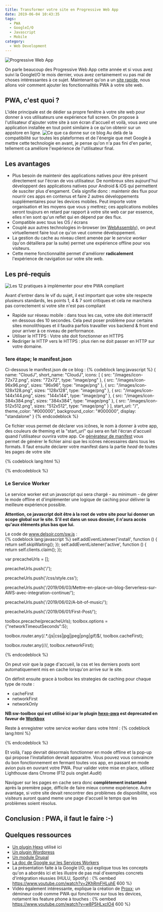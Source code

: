 ```yaml
---
title: Transformer votre site en Progressive Web App
date: 2019-06-04 10:43:35
tags:
  - PWA
  - GoogleI/O
  - Javascript
  - Mobile
category:
  - Web Development
---
```

![Progressive Web App][pwa-logo]

On parle beaucoup des Progressive Web App cette année et si vous avez suivi la GoogleI/O le mois dernier, vous avez certainement vu pas mal de choses intéressantes à ce sujet. 
Maintenant qu'on a un [site rapide][serverless-blog], nous allons voir comment ajouter les fonctionnalités PWA à votre site web. 

<!-- more -->

## PWA, c'est quoi ? 

L'idée principale est de dédier sa propre fenêtre à votre site web pour donner à vos utilisateurs une expérience full screen. 
On propose à l'utilisateur d'ajouter votre site à son écran d'accueil et voilà, vous avez une application installée en tout point similaire à ce qu'on obtenir sur un appstore en ligne. 
![Ce que ca donne sur ce blog][pwa-cloudj]
Au delà de la compatibilité sur toutes les plateformes et de l'énergie que met Google à mettre cette technologie en avant, je pense qu'on n'a pas fini d'en parler, tellement ca améliore l'expérience de l'utilisateur final.

## Les avantages 
* Plus besoin de maintenir des applications natives pour être présent directement sur l'écran de vos utilisateur. 
De nombreux sites aujourd'hui développent des applications natives pour Android & iOS qui permettent de susciter plus d'engament. Cela signifie donc : maintenir des flux pour nourrir ces apps en contenus et faire 2 autres développements supplémentaires pour les devices mobiles. Peut importe votre organisation et les moyens que vous y mettrez; ces applications mobiles seront toujours en retard par rapport à votre site web car par essence, elles n'en sont qu'un reflet qui en dépend par des flux. 
* Compatible avec tous les OS / écrans 
* Couplé aux autres technologies in-browser (ex [WebAssembly][wasm]), on peut virtuellement faire tout ce qu'on veut comme développement.  
* La gestion du cache au niveau client amenée par le _service worker_ (qu'on détaillera par la suite) permet une expérience offline pour vos visiteurs. 
* Cette meme fonctionnalité permet d'améliorer **radicalement** l'expérience de navigation sur votre site web. 

## Les pré-requis

![Les 12 pratiques à implémenter pour etre PWA compliant][pwa-req]

Avant d'entrer dans le vif du sujet, il est important que votre site respecte plusieurs standards, les points 1, 4 & 7 sont critiques et cela ne marchera pas correctement si votre site n'est pas compliant 
* Rapide sur réseau mobile : dans tous les cas, votre site doit interractif en dessous des 10 secondes. Cela peut poser problème pour certains sites monolithiques et il faudra parfois travailler vos backend & front end pour arriver à ce niveau de performance.
* Utiliser le HTTPS : Votre site doit fonctionner en HTTPS 
* Rediriger le HTTP vers le HTTPS : plus rien ne doit passer en HTTP sur votre domaine. 

### 1ere étape; le manifest.json 

Ci-dessous le manifest.json de ce blog : 
{% codeblock lang:javascript %}
{
name: "CloudJ",
short_name: "CloudJ",
icons: [
	{
		src: "/images/icon-72x72.png",
		sizes: "72x72",
		type: "image/png"
	},
	{
		src: "/images/icon-96x96.png",
		sizes: "96x96",
		type: "image/png"
	},
	{
		src: "/images/icon-128x128.png",
		sizes: "128x128",
		type: "image/png"
	},
	{
		src: "/images/icon-144x144.png",
		sizes: "144x144",
		type: "image/png"
	},
	{
		src: "/images/icon-384x384.png",
		sizes: "384x384",
		type: "image/png"
	},
	{
		src: "/images/icon-512x512.png",
		sizes: "512x512",
		type: "image/png"
	}
],
start_url: "/",
theme_color: "#000000",
background_color: "#000000",
display: "standalone"
}
{% endcodeblock %}

Ce fichier vous permet de déclarer vos icônes, le nom à donner à votre app, des couleurs de theming et la "start_url" qui sera en fait l'écran d'accueil quand l'utilisateur ouvrira votre app. 
Ce [générateur de manifest][manif-gen] vous permet de générer le fichier ainsi que les icônes nécessaires dans tous les formats. 
Il faut ensuite déclarer votre manifest dans la partie _head_ de toutes les pages de votre site 

{% codeblock lang:html %}
<link rel="manifest" href="/manifest.json">
{% endcodeblock %}

### Le Service Worker 

Le service worker est un javascript qui sera chargé - au minimum - de gérer le mode offline et d'implémenter une logique de caching pour délivrer la meilleure expérience possible.

**Attention, ce javascript doit être à la root de votre site pour lui donner un scope global sur le site. S'il est dans un sous dossier, il n'aura accès qu'aux éléments plus bas que lui.**

Le code de www.delsoir.com/sw.js :  
{% codeblock lang:javascript %}
self.addEventListener('install', function () {
  return self.skipWaiting();
});
self.addEventListener('active', function () {
  return self.clients.claim();
});

var precacheUrls = [];

  precacheUrls.push('/');

  precacheUrls.push('/css/style.css');

  precacheUrls.push('/2019/06/03/Mettre-en-place-un-blog-Serverless-sur-AWS-avec-integration-continue/');

  precacheUrls.push('/2019/06/02/A-bit-of-music/');

  precacheUrls.push('/2019/06/01/First-Post/');

toolbox.precache(precacheUrls);
toolbox.options = {"networkTimeoutSeconds":5};


toolbox.router.any(/.*\.(js|css|jpg|jpeg|png|gif)$/, toolbox.cacheFirst);

toolbox.router.any(/\//, toolbox.networkFirst);

{% endcodeblock %} 

On peut voir que la page d'accueil, la css et les derniers posts sont automatiquement mis en cache lorsqu'on arrive sur le site. 

On définit ensuite grace à toolbox les strategies de caching pour chaque type de route : 
* cacheFirst
* networkFirst 
* networkOnly

**NB:sw-toolbox qui est utilisé ici par le plugin [hexo-pwa][hexo-pwa-plugin] est deprecated en faveur de [Workbox][workbox]** 

Reste à enregistrer votre service worker dans votre html :
{% codeblock lang:html %}
<script>if ('serviceWorker' in navigator) {
  navigator.serviceWorker.register('/sw.js?t=1559657386669')
    .then(function () {console.log('ServiceWorker Register Successfully.')})
    .catch(function (e) {console.error(e)});
}
</script>
{% endcodeblock %}

Et voilà, l'app devrait désormais fonctionner en mode offline et la pop-up qui propose l'installation devrait apparaitre. 
Vous pouvez vous convaincre du bon fonctionnement en fermant toutes vos app, en passant en mode avion puis en ouvrant votre PWA. 
Pour valider votre mise en place, utilisez Lighthouse dans Chrome (F12 puis onglet _Audit_) 

Naviguer sur les pages en cache sera donc **complètement instantané** après la première page, difficile de faire mieux comme expérience. 
Autre avantage, si votre site devait rencontrer des problèmes de disponibilité, vos visiteurs auront quand meme une page d'accueil le temps que les problèmes soient résolus. 

## Conclusion : PWA, il faut le faire :-)  


## Quelques ressources 
* [Un plugin Hexo][hexo-pwa-plugin] utilisé ici 
* [Un plugin Wordpress][wp-pwa] 
* [Un module Drupal][drupal-pwa]
* [La doc de Google sur les Services Workers][google-pwa-doc] 
* La présentation faite à la Google I/O, qui explique tous les concepts qu'on a abordés ici et les illustre de pas mal d'exemples concrets d'intégration réussies (HULU, Spotify) :
{% oembed https://www.youtube.com/watch?v=2KhRmFHLuhE 600 %}
* Vidéo également intéressante, explique la création de [Proxx][proxx]; un démineur codé comme PWA qui fonctionne sur tous les devices, notament les feature phone à touches : 
{% oembed https://www.youtube.com/watch?v=w8P5HLxcIO4 600 %}

[pwa-logo]: https://user-images.githubusercontent.com/3104648/28351989-7f68389e-6c4b-11e7-9bf2-e9fcd4977e7a.png
[googleio-pwa]: https://www.youtube.com/watch?time_continue=15&v=2KhRmFHLuhE
[googleio-proxx]: https://www.youtube.com/watch?v=w8P5HLxcIO4
[proxx]: https://proxx.app/
[wasm]: https://webassembly.org/
[pwa-req]: https://i.imgur.com/i5FnmN3.png
[manif-gen]: https://app-manifest.firebaseapp.com/
[pwa-cloudj]: https://i.imgur.com/IrjqVb3.jpg
[workbox]: https://developers.google.com/web/tools/workbox/
[hexo-pwa-plugin]: https://github.com/lavas-project/hexo-pwa
[drupal-pwa]: https://www.drupal.org/project/pwa
[wp-pwa]: https://wordpress.org/plugins/super-progressive-web-apps/
[google-pwa-doc]: https://developers.google.com/web/fundamentals/primers/service-workers/
[serverless-blog]: /2019/06/03/Mettre-en-place-un-blog-Serverless-sur-AWS-avec-integration-continue/
